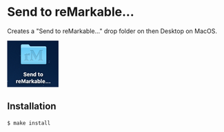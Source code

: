 Send to reMarkable...
=====================

Creates a "Send to reMarkable..." drop folder on then Desktop on MacOS.

![](send-to-remarkable.png)

Installation
------------

```
$ make install
```